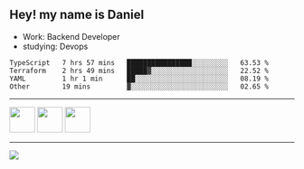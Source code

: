 ## Hey! my name is Daniel

- Work: Backend Developer
- studying: Devops

<!--START_SECTION:waka-->

```text
TypeScript   7 hrs 57 mins   ████████████████░░░░░░░░░   63.53 %
Terraform    2 hrs 49 mins   █████▓░░░░░░░░░░░░░░░░░░░   22.52 %
YAML         1 hr 1 min      ██░░░░░░░░░░░░░░░░░░░░░░░   08.19 %
Other        19 mins         ▓░░░░░░░░░░░░░░░░░░░░░░░░   02.65 %
```

<!--END_SECTION:waka-->
    

<hr>
<div>
    <img height="45" src="https://img.icons8.com/color/48/000000/nodejs.png"/>
    <img height="45" src="https://www.vectorlogo.zone/logos/golang/golang-ar21.svg">
    <img height="45" src="https://www.vectorlogo.zone/logos/nestjs/nestjs-icon.svg">
</div>
<hr>
<div>
    <a href="https://www.linkedin.com/in/daniel-lucas-bb7b82193/" target="_blank">
        <img src="https://img.shields.io/badge/LinkedIn-0077B5?style=for-the-badge&logo=linkedin&logoColor=white">
    </a>
</div>
